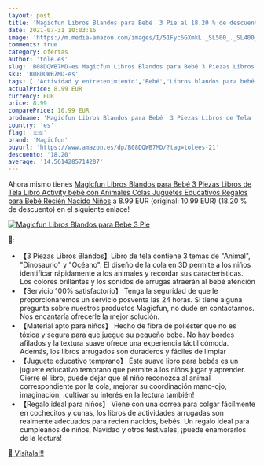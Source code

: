```yaml
---
layout: post
title: 'Magicfun Libros Blandos para Bebé  3 Pie al 18.20 % de descuento'
date: 2021-07-31 10:03:16
image: 'https://m.media-amazon.com/images/I/51Fyc6GXmkL._SL500_._SL400_.jpg'
comments: true
category: ofertas
author: 'tole.es'
slug: 'B08DQWB7MD-es Magicfun Libros Blandos para Bebé 3 Piezas Libros de Tela...'
sku: 'B08DQWB7MD-es'
tags: [ 'Actividad y entretenimiento','Bebé','Libros blandos para bebé','bebé','magicfun','nacido','recién', ]
actualPrice: 8.99 EUR
currency: EUR
price: 8.99
comparePrice: 10.99 EUR
prodname: 'Magicfun Libros Blandos para Bebé  3 Piezas Libros de Tela  Libro Activity bebé con Animales Colas  Juguetes Educativos Regalos para Bebé Recién Nacido Niños'
country: 'es'
flag: '🇪🇸'
brand: 'Magicfun'
buyurl: 'https://www.amazon.es/dp/B08DQWB7MD/?tag=tolees-21'
descuento: '18.20'
average: '14.5614285714287'
---
```


Ahora mismo tienes [Magicfun Libros Blandos para Bebé  3 Piezas Libros de Tela  Libro Activity bebé con Animales Colas  Juguetes Educativos Regalos para Bebé Recién Nacido Niños](https://www.amazon.es/dp/B08DQWB7MD/?tag=tolees-21) a 8.99 EUR (original: 10.99 EUR) (18.20 %  de descuento) en el siguiente enlace!

[![Magicfun Libros Blandos para Bebé  3 Pie](https://m.media-amazon.com/images/I/51Fyc6GXmkL._SL500_._SL400_.jpg)](https://www.amazon.es/dp/B08DQWB7MD/?tag=tolees-21)

🔎:

- 【3 Piezas Libros Blandos】Libro de tela contiene 3 temas de "Animal", "Dinosaurio" y "Océano". El diseño de la cola en 3D permite a los niños identificar rápidamente a los animales y recordar sus características. Los colores brillantes y los sonidos de arrugas atraerán al bebé atención
- 【Servicio 100% satisfactorio】 Tenga la seguridad de que le proporcionaremos un servicio posventa las 24 horas. Si tiene alguna pregunta sobre nuestros productos Magicfun, no dude en contactarnos. Nos encantaría ofrecerle la mejor solución.
- 【Material apto para niños】 Hecho de fibra de poliéster que no es tóxica y segura para que juegue su pequeño bebé. No hay bordes afilados y la textura suave ofrece una experiencia táctil cómoda. Además, los libros arrugados son duraderos y fáciles de limpiar
- 【Juguete educativo temprano】 Este suave libro para bebés es un juguete educativo temprano que permite a los niños jugar y aprender. Cierre el libro, puede dejar que el niño reconozca al animal correspondiente por la cola, mejorar su coordinación mano-ojo, imaginación, ¡cultivar su interés en la lectura también!
- 【Regalo ideal para niños】 Viene con una correa para colgar fácilmente en cochecitos y cunas, los libros de actividades arrugadas son realmente adecuados para recién nacidos, bebés. Un regalo ideal para cumpleaños de niños, Navidad y otros festivales, ¡puede enamorarlos de la lectura!

[🛒 Visítala!!!](https://www.amazon.es/dp/B08DQWB7MD/?tag=tolees-21)
